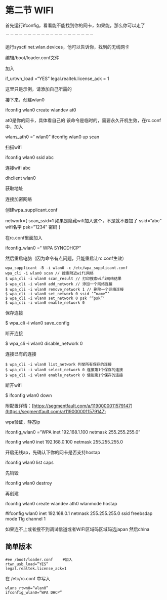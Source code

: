 # 第二节 WIFI

首先运行ifconfig，看看能不能找到你的网卡，如果能，那么你可以走了

﹉﹉﹉﹉﹉﹉﹉﹉﹉﹉﹉﹉﹉﹉﹉﹉﹉﹉﹉﹉

运行sysctl net.wlan.devices，他可以告诉你，找到的无线网卡

编辑/boot/loader.conf文件

加入

if_urtwn_load =“YES” legal.realtek.license_ack = 1

这里只是示例，请添加自己所需的

接下来，创建wlan0

ifconfig wlan0 create wlandev at0

at0是你的网卡，具体看自己的
该命令是临时的，需要永久开机生效，在rc.conf中，加入

wlans_ath0 =“ wlan0”
ifconfig wlan0 up scan

扫描wifi

ifconfig wlan0 ssid abc

连接wifi abc

dhclient wlan0

获取地址

连接加密网络

创建wpa_supplicant.conf

network={
scan_ssid=1
如果是隐藏wifi加入这个，不是就不要加了
ssid=”abc”
wifi名字
psk=”1234”
密码
}

在rc.conf里面加入

ifconfig_wlan0 =“ WPA SYNCDHCP”

然后重启电脑（因为命令有点问题，只能重启让rc.conf生效）
```
wpa_supplicant -B -i wlan0 -c /etc/wpa_supplicant.conf
wpa_cli -i wlan0 scan // 搜索附近wifi网络
$ wpa_cli -i wlan0 scan_result // 打印搜索wifi网络结果
$ wpa_cli -i wlan0 add_network // 添加一个网络连接
$ wpa_cli -i wlan0 remove_network 1 // 删除一个网络连接
$ wpa_cli -i wlan0 set_network 0 ssid ‘“name”‘
$ wpa_cli -i wlan0 set_network 0 psk ‘“psk”‘
$ wpa_cli -i wlan0 enable_network 0
```
保存连接

$ wpa_cli -i wlan0 save_config

断开连接

$ wpa_cli -i wlan0 disable_network 0

连接已有的连接

 ```
$ wpa_cli -i wlan0 list_network 列举所有保存的连接
$ wpa_cli -i wlan0 select_network 0 连接第1个保存的连接
$ wpa_cli -i wlan0 enable_network 0 使能第1个保存的连接
```

断开wifi

$ ifconfig wlan0 down

附配置详情：[https://segmentfault.com/a/1190000011579147](https://segmentfault.com/a/1190000011579147)

wpa验证，静态ip

ifconfig_wlan0 =“WPA inet 192.168.1.100 netmask 255.255.255.0”

ifconfig wlan0 inet 192.168.0.100 netmask 255.255.255.0

开启无线ap，先确认下你的网卡是否支持hostap

ifconfig wlan0 list caps

先销毁

ifconfig wlan0 destroy

再创建

ifconfig wlan0 create wlandev ath0 wlanmode hostap

#ifconfig wlan0 inet 192.168.0.1 netmask 255.255.255.0 ssid freebsdap mode 11g channel 1

如果连不上或者搜不到调试信道或者WIFI区域码区域码选japan 然后china

## 简单版本

```
#ee /boot/loader.conf 　　#加入
rtwn_usb_load=”YES”
legal.realtek.license_ack=1
```

在 /etc/rc.conf 中写入

```
wlans_rtwn0=”wlan0”
ifconfig_wlan0=”WPA DHCP”
```
